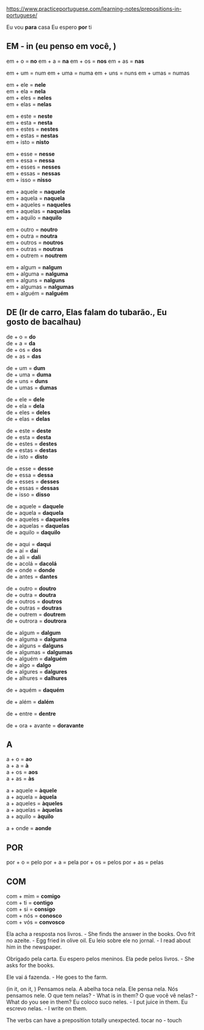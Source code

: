 https://www.practiceportuguese.com/learning-notes/prepositions-in-portuguese/

Eu vou **para** casa
Eu espero **por** ti

## EM - in (eu penso em você, )

em + o = **no**
em + a = **na**
em + os = **nos**
em + as = **nas**

em + um = num
em + uma = numa
em + uns = nuns
em + umas = numas

em + ele = **nele**  
em + ela = **nela**  
em + eles = **neles**  
em + elas = **nelas**

em + este = **neste**  
em + esta = **nesta**  
em + estes = **nestes**  
em + estas = **nestas**  
em + isto = **nisto**

em + esse = **nesse**  
em + essa = **nessa**  
em + esses = **nesses**  
em + essas = **nessas**  
em + isso = **nisso**

em + aquele = **naquele**  
em + aquela = **naquela**  
em + aqueles = **naqueles**  
em + aquelas = **naquelas**  
em + aquilo = **naquilo**

em + outro = **noutro**  
em + outra = **noutra**  
em + outros = **noutros**  
em + outras = **noutras**  
em + outrem = **noutrem**  

em + algum = **nalgum**  
em + alguma = **nalguma**  
em + alguns = **nalguns**  
em + algumas = **nalgumas**  
em + alguém = **nalguém**

## DE (Ir **de** carro, Elas falam **do** tubarão., Eu gosto **de** bacalhau)

de + o = **do**  
de + a = **da**  
de + os = **dos**  
de + as = **das**

de + um = **dum**  
de + uma = **duma**  
de + uns = **duns**  
de + umas = **dumas**

de + ele = **dele**  
de + ela = **dela**  
de + eles = **deles**  
de + elas = **delas**

de + este = **deste**  
de + esta = **desta**  
de + estes = **destes**  
de + estas = **destas**  
de + isto = **disto**

de + esse = **desse**  
de + essa = **dessa**  
de + esses = **desses**  
de + essas = **dessas**  
de + isso = **disso**

de + aquele = **daquele**  
de + aquela = **daquela**  
de + aqueles = **daqueles**  
de + aquelas = **daquelas**  
de + aquilo = **daquilo**

de + aqui = **daqui**  
de + aí = **daí**  
de + ali = **dali**  
de + acolá = **dacolá**  
de + onde = **donde**  
de + antes = **dantes**

de + outro = **doutro**  
de + outra = **doutra**  
de + outros = **doutros**  
de + outras = **doutras**  
de + outrem = **doutrem**  
de + outrora = **doutrora**

de + algum = **dalgum**  
de + alguma = **dalguma**  
de + alguns = **dalguns**  
de + algumas = **dalgumas**  
de + alguém = **dalguém**  
de + algo = **dalgo**  
de + algures = **dalgures**  
de + alhures = **dalhures**

de + aquém = **daquém**

de + além = **dalém**

de + entre = **dentre**

de + ora + avante = **doravante**

## A

a + o = **ao**  
a + a = **à**  
a + os = **aos**  
a + as = **às**

a + aquele = **àquele**  
a + aquela = **àquela**  
a + aqueles = **àqueles**  
a + aquelas = **àquelas**  
a + aquilo = **àquilo**

a + onde = **aonde**

## POR

por + o = pelo
por + a = pela
por + os = pelos
por + as = pelas

## COM  
  
com + mim = **comigo**  
com + ti = **contigo**  
com + si = **consigo**  
com + nós = **conosco**  
com + vós = **convosco**


Ela acha a resposta nos livros. - She finds the answer in the books.
Ovo frit no azeite. - Egg fried in olive oil.
Eu leio sobre ele no jornal. - I read about him in the newspaper.

Obrigado pela carta.
Eu espero pelos meninos.
Ela pede pelos livros. - She asks for the books.

Ele vai á fazenda. - He goes to the farm.

(in it, on it, )
Pensamos nela.
A abelha toca nela.
Ele pensa nela.
Nós pensamos nele.
O que tem nelas? - What is in them?
O que você vê nelas? - What do you see in them?
Eu coloco suco neles. -  I put juice in them.
Eu escrevo nelas. - I write on them.

The verbs can have a preposition totally unexpected.
tocar no - touch
